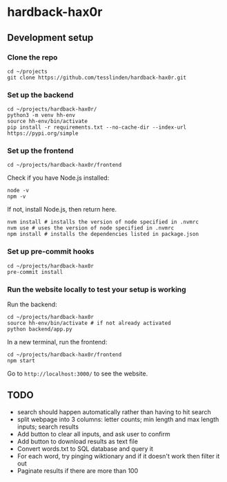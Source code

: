 # hardback-hax0r

## Development setup
### Clone the repo
```
cd ~/projects
git clone https://github.com/tesslinden/hardback-hax0r.git
```
### Set up the backend
``` 
cd ~/projects/hardback-hax0r/
python3 -m venv hh-env
source hh-env/bin/activate
pip install -r requirements.txt --no-cache-dir --index-url https://pypi.org/simple
```
### Set up the frontend
```
cd ~/projects/hardback-hax0r/frontend
```
Check if you have Node.js installed:
```
node -v
npm -v
```
If not, install Node.js, then return here.
```
nvm install # installs the version of node specified in .nvmrc
nvm use # uses the version of node specified in .nvmrc
npm install # installs the dependencies listed in package.json
```
### Set up pre-commit hooks
```
cd ~/projects/hardback-hax0r
pre-commit install
```
### Run the website locally to test your setup is working
Run the backend:
```
cd ~/projects/hardback-hax0r
source hh-env/bin/activate # if not already activated
python backend/app.py
```
In a new terminal, run the frontend:
```
cd ~/projects/hardback-hax0r/frontend
npm start
```
Go to `http://localhost:3000/` to see the website.


## TODO
* search should happen automatically rather than having to hit search
* split webpage into 3 columns: letter counts; min length and max length inputs; search results
* Add button to clear all inputs, and ask user to confirm
* Add button to download results as text file
* Convert words.txt to SQL database and query it
* For each word, try pinging wiktionary and if it doesn't work then filter it out
* Paginate results if there are more than 100